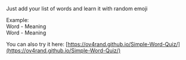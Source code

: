Just add your list of words and learn it with random emoji

Example: <br>
Word - Meaning <br>
Word - Meaning

You can also try it here:
[https://ov4rand.github.io/Simple-Word-Quiz/](https://ov4rand.github.io/Simple-Word-Quiz/) 
